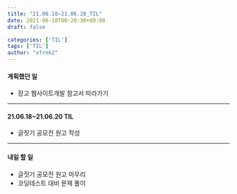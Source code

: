 ```yaml
---
title: "21.06.18~21.06.20_TIL"
date: 2021-06-18T00:20:30+09:00
draft: false

categories: ['TIL']
tags: ['TIL']
author: "xfrnk2"
---
```

#### 계획했던 일
+ 장고 웹사이트개발 참고서 따라가기
---
#### 21.06.18~21.06.20 TIL
+ 글짓기 공모전 원고 작성
---   
#### 내일 할 일 
+ 글짓기 공모전 원고 마무리
+ 코딩테스트 대비 문제 풀이
